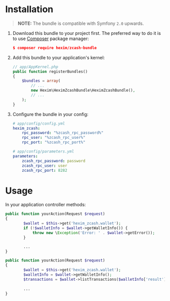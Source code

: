 Installation
============

> **NOTE:** The bundle is compatible with Symfony `2.0` upwards.

1. Download this bundle to your project first. The preferred way to do it is
    to use [Composer](https://getcomposer.org/) package manager:
    
    ``` json
    $ composer require hexim/zcash-bundle
    ```
2. Add this bundle to your application's kernel:
    
    ``` php
    // app/AppKernel.php
    public function registerBundles()
    {
        $bundles = array(
            // ...
            new Hexim\HeximZcashBundle\HeximZcashBundle(),
            // ...
        );
    }
    ```

3. Configure the bundle in your config:
    
    ``` yaml
    # app/config/config.yml
    hexim_zcash:
        rpc_password: "%zcash_rpc_password%"
        rpc_user: "%zcash_rpc_user%"
        rpc_port: "%zcash_rpc_port%"
    ```
    ``` yaml
    # app/config/parameters.yml
    parameters:
        zcash_rpc_password: password
        zcash_rpc_user: user
        zcash_rpc_port: 8282
    ```
    
Usage
=====

In your application controller methods:

```php
public function yourAction(Request $request)
{
        $wallet = $this->get('hexim_zcash.wallet');
        if (!$walletInfo = $wallet->getWalletInfo()) {
            throw new \Exception('Error: ' . $wallet->getError());
        }

        ...
}
```

```php
public function yourAction(Request $request)
{
        $wallet = $this->get('hexim_zcash.wallet');
        $walletInfo = $wallet->getWalletInfo();
        $transactions = $wallet->listTransactions($walletInfo['result']['txcount']);
        
        ...
}
```
